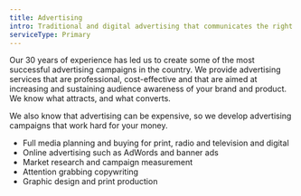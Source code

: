 ```yaml
---
title: Advertising
intro: Traditional and digital advertising that communicates the right messages
serviceType: Primary
---
```


Our 30 years of experience has led us to create some of the most successful
advertising campaigns in the country. We provide advertising services that are
professional, cost-effective and that are aimed at increasing and sustaining
audience awareness of your brand and product. We know what attracts, and what
converts.

We also know that advertising can be expensive, so we develop advertising
campaigns that work hard for your money.

* Full media planning and buying for print, radio and television and digital
* Online advertising such as AdWords and banner ads
* Market research and campaign measurement
* Attention grabbing copywriting
* Graphic design and print production

